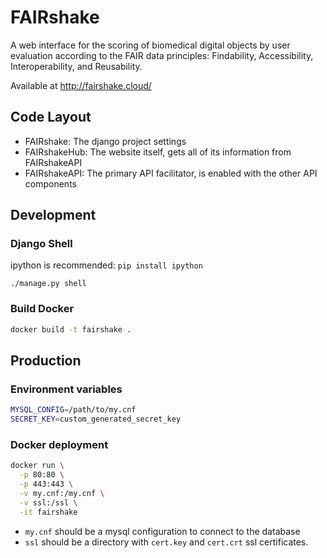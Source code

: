 # FAIRshake

A web interface for the scoring of biomedical digital objects by user evaluation according to the FAIR data principles: Findability, Accessibility, Interoperability, and Reusability.

Available at http://fairshake.cloud/

## Code Layout
- FAIRshake: The django project settings
- FAIRshakeHub: The website itself, gets all of its information from FAIRshakeAPI
- FAIRshakeAPI: The primary API facilitator, is enabled with the other API components

## Development
### Django Shell
ipython is recommended: `pip install ipython`

`./manage.py shell`

### Build Docker
```bash
docker build -t fairshake .
```

## Production
### Environment variables

```bash
MYSQL_CONFIG=/path/to/my.cnf
SECRET_KEY=custom_generated_secret_key
```
### Docker deployment
```bash
docker run \
  -p 80:80 \
  -p 443:443 \
  -v my.cnf:/my.cnf \
  -v ssl:/ssl \
  -it fairshake
```

- `my.cnf` should be a mysql configuration to connect to the database
- `ssl` should be a directory with `cert.key` and `cert.crt` ssl certificates.

